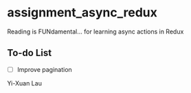 # assignment_async_redux
Reading is FUNdamental... for learning async actions in Redux

## To-do List
- [ ] Improve pagination

Yi-Xuan Lau